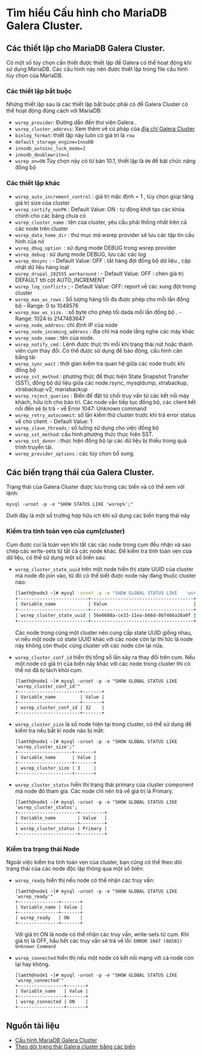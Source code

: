 # Tìm hiểu Cấu hình cho MariaDB Galera Cluster.

## Các thiết lập cho MariaDB Galera Cluster.

Có một số tùy chọn cần thiết được thiết lập để Galera có thể hoạt động khi sử dụng MariaDB. Các cấu hình này nên được thiết lập trong file cấu hình tùy chọn của MariaDB.

### Các thiết lập bắt buộc

Những thiết lập sau là các thiết lập bắt buộc phải có để Galera Cluster có thể hoạt động đúng cách với MariaDB:
- `wsrep_provider`: Đường dẫn đến thư viện Galera .
- `wsrep_cluster_address`: Xem thêm về cú pháp của [địa chỉ Galera Cluster](https://mariadb.com/kb/en/galera-cluster-address/)
- `binlog_format`: thiết lập này luôn có giá trị là `row`
- `default_storage_engine=InnoDB` 
- `innodb_autoinc_lock_mode=2`
- `innodb_doublewrite=1` 
- `wsrep_on=ON` Tùy chọn này có từ bản 10.1, thiết lập là `ON` để bật chức năng đồng bộ


### Các thiết lập khác

- `wsrep_auto_increment_control` : giá trị mặc định = 1 , tùy chọn giúp tăng giá trị size của cluster
- `wsrep_certify_nonPK` : Default Value: ON : tự động khởi tạo các khóa chính cho các bảng chưa có
- `wsrep_cluster_name` : tên của cluster, yêu cầu phải thống nhất trên cả các node trên cluster
- `wsrep_data_home_dir` : thư mục mà wsrep provider sẽ lưu các tập tin cấu hình của nó
- `wsrep_dbug_option `: sử dụng mode DEBUG trong wsrep provider
- `wsrep_debug` : sử dụng mode DEBUG, lưu các các log
- `wsrep_desync` : - Default Value: OFF : tắt hàng đợi đồng bộ dữ liệu , cập nhật dữ liệu hàng loạt
- `wsrep_drupal_282555_workaround` : - Default Value: OFF : chèn giá trị DEFAULT tới cột AUTO_INCREMENT
- `wsrep_log_conflicts` ; - Default Value: OFF: report về các xung đột trong cluster
- `wsrep_max_ws_rows` : Số lượng hàng tối đa được phép cho mỗi lần đồng bộ - Range: 0 to 1048576
- `wsrep_max_ws_size.` : số byte cho phép tối dada mỗi lần đồng bộ . - Range: 1024 to 2147483647
- `wsrep_node_address`: chỉ định IP của node
- `wsrep_node_incoming_address` : địa chỉ mà node lắng nghe các máy khác
- `wsrep_node_name` : tên của node.
- `wsrep_notify_cmd` : Lệnh được thực thi mỗi khi trạng thái nút hoặc thành viên cụm thay đổi. Có thể được sử dụng để báo động, cấu hình cân bằng tải
- `wsrep_sync_wait` : thời gian kiểm tra quan hệ giữa các node truớc khi đồng bộ
- `wsrep_sst_method` : phương thức để thực hiện State Snapshot Transfer (SST), đồng bộ dữ liệu giữa các node.rsync, mysqldump, xtrabackup, xtrabackup-v2, mariabackup
- `wsrep_reject_queries` : Biến để đặt từ chối truy vấn từ các kết nối máy khách, hữu ích cho bảo trì. Các node vẫn tiếp tục đồng bộ, các client kết nối đến sẽ bị trả - về Error 1047: Unknown command
- `wsrep_retry_autocommit`: số lần kiểm thử cluster trước khi trả error status về cho client. - Default Value: 1
- `wsrep_slave_threads` : số luồng sử dụng cho việc đồng bộ
- `wsrep_sst_method`: cấu hình phương thức thực hiện SST.
- `wsrep_sst_donor` : thực hiện đồng bộ lại các dữ liệu bị thiếu trong quá trình truyền tải.
- `wsrep_provider_options` : các tùy chọn bổ sung.



## Các biến trạng thái của Galera Cluster.
Trạng thái của Galera Cluster được lưu trong các biến và có thể xem với lệnh:
```
mysql -uroot -p -e "SHOW STATUS LIKE 'wsrep%';"
```
Dưới đây là một số trường hợp hữu ích khi sử dụng các biến trạng thái này

### Kiểm tra tính toàn vẹn của cụm(cluster)
Cụm được coi là toàn vẹn khi tất các các node trong cụm đều nhận và sao chép các write-sets từ tất cả các node khác. 
Để kiểm tra tính toàn vẹn của dữ liệu, có thể sử dụng một số biến sau:
- `wsrep_cluster_state_uuid` trên một node hiển thị state UUID của cluster mà node đó join vào, từ đó có thể biết được node này đang thuộc cluster nào:
    ```bash
    [lamth@node3 ~]# mysql -uroot -p -e "SHOW GLOBAL STATUS LIKE   'wsrep_cluster_state_uuid'"
    +--------------------------+--------------------------------------+
    | Variable_name            | Value                                |
    +--------------------------+--------------------------------------+
    | wsrep_cluster_state_uuid | 56e6688a-ce33-11ea-b66d-0bf466a20a9f |
    +--------------------------+--------------------------------------+
    ```
    Các node trong cùng một cluster nên cung cấp state UUID giống nhau, vì nếu một node có state UUID khác với các node còn lại thì tức là node này không còn thuộc cùng cluster với các node còn lại nữa.

- `wsrep_cluster_conf_id` hiển thị tổng số lần sảy ra thay đổi trên cụm. Nếu một node có giá trị của biến này khác với các node trong cluster thì có thể nó đã bị tách khỏi cụm.
    ```
    [lamth@node1 ~]# mysql -uroot -p -e "SHOW GLOBAL STATUS LIKE 'wsrep_cluster_conf_id'"
    +-----------------------+-------+
    | Variable_name         | Value |
    +-----------------------+-------+
    | wsrep_cluster_conf_id | 32    |
    +-----------------------+-------+
    ```

- `wsrep_cluster_size` là số node hiện tại trong cluster, có thể sử dụng để kiểm tra nếu bất kì node nào bị mất:
    ```
    [lamth@node1 ~]# mysql -uroot -p -e "SHOW GLOBAL STATUS LIKE 'wsrep_cluster_size';"
    +--------------------+-------+
    | Variable_name      | Value |
    +--------------------+-------+
    | wsrep_cluster_size | 3     |
    +--------------------+-------+
    ```
- `wsrep_cluster_status` hiển thị trạng thái primary của cluster component mà node đó tham gia. Các node chỉ nên trả về giá trị là Primary.
    ```
    [lamth@node1 ~]# mysql -uroot -p -e "SHOW GLOBAL STATUS LIKE 'wsrep_cluster_status';
    +----------------------+---------+
    | Variable_name        | Value   |
    +----------------------+---------+
    | wsrep_cluster_status | Primary |
    +----------------------+---------+
    ```


### Kiểm tra trạng thái Node
Ngoài việc kiểm tra tính toàn vẹn của cluster, bạn cũng có thể theo dõi trạng thái của các node độc lập thông qua một số biến:
- `wsrep_ready` hiển thị nếu node có thể nhận các truy vấn:
    ```
    [lamth@node1 ~]# mysql -uroot -p -e "SHOW GLOBAL STATUS LIKE 'wsrep_ready'"    `
    +---------------+-------+
    | Variable_name | Value |
    +---------------+-------+
    | wsrep_ready   | ON    |
    +---------------+-------+
    ```
    Với giá trị ON là node có thể nhận các truy vấn, write-sets từ cụm. Khi giá trị là OFF, hầu hết các truy vấn sẽ trả về lỗi: `ERROR 1047 (08501) Unknown Command`

- `wsrep_connected` hiển thị nếu một node có kết nối mạng với cá node còn lại hay không.
    ```
    [lamth@node1 ~]# mysql -uroot -p -e "SHOW GLOBAL STATUS LIKE 'wsrep_connected'"
    +-----------------+-------+
    | Variable_name   | Value |
    +-----------------+-------+
    | wsrep_connected | ON    |
    +-----------------+-------+
    ```








## Nguồn tài liệu
- [Cấu hình MariaDB Galera Cluster](https://mariadb.com/kb/en/configuring-mariadb-galera-cluster/)
- [Theo dõi trạng thái Galera cluster bằng các biến](https://galeracluster.com/library/documentation/monitoring-cluster.html)
